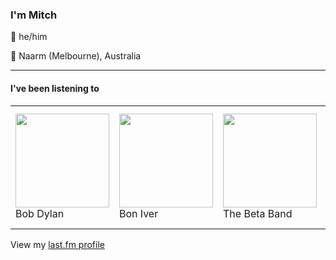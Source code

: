 <article><h3>I&#x27;m Mitch</h3><section><p>👨 he/him</p><p>📍 Naarm (Melbourne), Australia</p></section><hr/><section><h4>I&#x27;ve been listening to</h4><table><tbody><td><img src="https://lastfm.freetls.fastly.net/i/u/174s/c2312403b76a4d75b23b2b5134142d58.png" height="150px" alt="" role="presentation"/><br/>Bob Dylan</td><td><img src="https://lastfm.freetls.fastly.net/i/u/174s/2df76df7ead648eb8d4f242429a685a0.png" height="150px" alt="" role="presentation"/><br/>Bon Iver</td><td><img src="https://lastfm.freetls.fastly.net/i/u/174s/3018b46544b6476194dedf7850e43381.png" height="150px" alt="" role="presentation"/><br/>The Beta Band</td><td><img src="https://lastfm.freetls.fastly.net/i/u/174s/0c5853ff38e027843b907a821257534e.png" height="150px" alt="" role="presentation"/><br/>Aphex Twin</td><td><img src="https://lastfm.freetls.fastly.net/i/u/174s/1591d6762b664f20cf93dbe33fa04ab0.png" height="150px" alt="" role="presentation"/><br/>Hootie &amp; The Blowfish</td></tbody></table><span>View my <a href="https://www.last.fm/user/my-slab">last.fm profile</a></span></section></article>